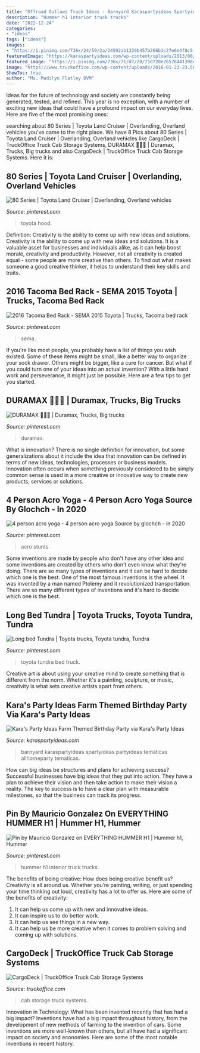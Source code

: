 ```yaml
---
title: "Offroad Outlaws Truck Ideas - Barnyard Karaspartyideas Spartyideas Partyideas Temáticas Allhomeparty Tematicas"
description: "Hummer h1 interior truck trucks"
date: "2022-12-24"
categories:
- "ideas"
tags: ["ideas"]
images:
- "https://i.pinimg.com/736x/24/59/2a/24592ab1339b457b266b1c27e6e4f8c5.jpg"
featuredImage: "https://karaspartyideas.com/wp-content/uploads/2013/08/farm-15.jpg"
featured_image: "https://i.pinimg.com/736x/71/d7/20/71d720e76576441398c3b3d5322ce3ef--pickup-toyota.jpg"
image: "https://www.truckoffice.com/wp-content/uploads/2016-01-23-23.50.44-465x620.jpg"
ShowToc: true
author: "Ms. Madilyn Flatley DVM"
---
```



Ideas for the future of technology and society are constantly being generated, tested, and refined. This year is no exception, with a number of exciting new ideas that could have a profound impact on our everyday lives. Here are five of the most promising ones:

	

		
searching about 80 Series | Toyota Land Cruiser | Overlanding, Overland vehicles you've came to the right place. We have 8 Pics about 80 Series | Toyota Land Cruiser | Overlanding, Overland vehicles like CargoDeck | TruckOffice Truck Cab Storage Systems, DURAMAX 🤤🤤🤤 | Duramax, Trucks, Big trucks and also CargoDeck | TruckOffice Truck Cab Storage Systems. Here it is:
		
    
## 80 Series | Toyota Land Cruiser | Overlanding, Overland Vehicles

<img loading=lazy src="https://i.pinimg.com/736x/f3/0a/d7/f30ad75037c75e4caf4186c05fac6f1c.jpg" onerror="this.onerror=null;this.src='https://tse4.mm.bing.net/th?id=OIP.ARg0BtCf54x3e9u1xfDY_AHaHh&amp;pid=15.1';" alt="80 Series | Toyota Land Cruiser | Overlanding, Overland vehicles">

_Source: pinterest.com_

>toyota hood. 

	

Definition: Creativity is the ability to come up with new ideas and solutions.
Creativity is the ability to come up with new ideas and solutions. It is a valuable asset for businesses and individuals alike, as it can help boost morale, creativity and productivity. However, not all creativity is created equal - some people are more creative than others. To find out what makes someone a good creative thinker, it helps to understand their key skills and traits.

    
## 2016 Tacoma Bed Rack - SEMA 2015 Toyota | Trucks, Tacoma Bed Rack

<img loading=lazy src="https://i.pinimg.com/736x/5d/29/69/5d296990457c7e0d67bde2f7165f9ad2.jpg" onerror="this.onerror=null;this.src='https://tse4.mm.bing.net/th?id=OIP.nmRHsoqdrDDue3MRzqonwAHaFj&amp;pid=15.1';" alt="2016 Tacoma Bed Rack - SEMA 2015 Toyota | Trucks, Tacoma bed rack">

_Source: pinterest.com_

>sema. 

	

If you're like most people, you probably have a list of things you wish existed. Some of these items might be small, like a better way to organize your sock drawer. Others might be bigger, like a cure for cancer. But what if you could turn one of your ideas into an actual invention? With a little hard work and perseverance, it might just be possible. Here are a few tips to get you started.

    
## DURAMAX 🤤🤤🤤 | Duramax, Trucks, Big Trucks

<img loading=lazy src="https://i.pinimg.com/736x/b9/59/04/b95904ad3e19b9312da6b990ad4b5574.jpg" onerror="this.onerror=null;this.src='https://tse4.mm.bing.net/th?id=OIP.Sjsoa8YGq2k9R8MlcedxjgHaHa&amp;pid=15.1';" alt="DURAMAX 🤤🤤🤤 | Duramax, Trucks, Big trucks">

_Source: pinterest.com_

>duramax. 

	

What is innovation?
There is no single definition for innovation, but some generalizations about it include the idea that innovation can be defined in terms of new ideas, technologies, processes or business models. Innovation often occurs when something previously considered to be simply common sense is used in a more creative or innovative way to create new products, services or solutions.

    
## 4 Person Acro Yoga - 4 Person Acro Yoga Source By Glochch - In 2020

<img loading=lazy src="https://i.pinimg.com/736x/24/59/2a/24592ab1339b457b266b1c27e6e4f8c5.jpg" onerror="this.onerror=null;this.src='https://tse3.mm.bing.net/th?id=OIP.p8Tpen29-l1B7y_vZx-uKAHaJ3&amp;pid=15.1';" alt="4 person acro yoga - 4 person acro yoga Source by glochch - in 2020">

_Source: pinterest.com_

>acro stunts. 

	

Some inventions are made by people who don't have any other idea and some inventions are created by others who don't even know what they're doing. There are so many types of inventions and it can be hard to decide which one is the best. One of the most famous inventions is the wheel. It was invented by a man named Ptolemy and it revolutionized transportation. There are so many different types of inventions and it's hard to decide which one is the best.

    
## Long Bed Tundra | Toyota Trucks, Toyota Tundra, Tundra

<img loading=lazy src="https://i.pinimg.com/736x/71/d7/20/71d720e76576441398c3b3d5322ce3ef--pickup-toyota.jpg" onerror="this.onerror=null;this.src='https://tse1.mm.bing.net/th?id=OIP.QBViuKSmJ2AjEaWJwPVzLAHaE4&amp;pid=15.1';" alt="Long bed Tundra | Toyota trucks, Toyota tundra, Tundra">

_Source: pinterest.com_

>toyota tundra bed truck. 

	

Creative art is about using your creative mind to create something that is different from the norm. Whether it's a painting, sculpture, or music, creativity is what sets creative artists apart from others.

    
## Kara&#039;s Party Ideas Farm Themed Birthday Party Via Kara&#039;s Party Ideas

<img loading=lazy src="https://karaspartyideas.com/wp-content/uploads/2013/08/farm-15.jpg" onerror="this.onerror=null;this.src='https://tse4.mm.bing.net/th?id=OIP.D66o5bt1U_pe4AJu6aGf6gHaK8&amp;pid=15.1';" alt="Kara&#039;s Party Ideas Farm Themed Birthday Party via Kara&#039;s Party Ideas">

_Source: karaspartyideas.com_

>barnyard karaspartyideas spartyideas partyideas temáticas allhomeparty tematicas. 

	

How can big ideas be structures and plans for achieving success?
Successful businesses have big ideas that they put into action. They have a plan to achieve their vision and then take action to make their vision a reality. The key to success is to have a clear plan with measurable milestones, so that the business can track its progress.

    
## Pin By Mauricio Gonzalez On EVERYTHING HUMMER H1 | Hummer H1, Hummer

<img loading=lazy src="https://i.pinimg.com/736x/2d/9e/3b/2d9e3bf72b7fe612f184d09a850c0a99.jpg" onerror="this.onerror=null;this.src='https://tse1.mm.bing.net/th?id=OIP.F56R0ZeFNVHpcDdaKBWG0wHaJ3&amp;pid=15.1';" alt="Pin by Mauricio Gonzalez on EVERYTHING HUMMER H1 | Hummer h1, Hummer">

_Source: pinterest.com_

>hummer h1 interior truck trucks. 

	

The benefits of being creative: How does being creative benefit us?
Creativity is all around us. Whether you’re painting, writing, or just spending your time thinking out loud, creativity has a lot to offer us. Here are some of the benefits of creativity: 
1. It can help us come up with new and innovative ideas.
2. It can inspire us to do better work.
3. It can help us see things in a new way.
4. It can help us be more creative when it comes to problem solving and coming up with solutions.

    
## CargoDeck | TruckOffice Truck Cab Storage Systems

<img loading=lazy src="https://www.truckoffice.com/wp-content/uploads/2016-01-23-23.50.44-465x620.jpg" onerror="this.onerror=null;this.src='https://tse3.mm.bing.net/th?id=OIP.7A8Oy0qC6YgQcMJLf-8-oAAAAA&amp;pid=15.1';" alt="CargoDeck | TruckOffice Truck Cab Storage Systems">

_Source: truckoffice.com_

>cab storage truck systems. 

	

Innovation in Technology: What has been invented recently that has had a big impact?
Inventions have had a big impact throughout history, from the development of new methods of farming to the invention of cars. Some inventions are more well-known than others, but all have had a significant impact on society and economies. Here are some of the most notable inventions in recent history.


